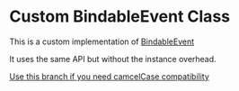 # Custom BindableEvent Class
This is a custom implementation of [BindableEvent](https://developer.roblox.com/en-us/api-reference/class/BindableEvent) 

It uses the same API but without the instance overhead.

[Use this branch if you need camcelCase compatibility](https://github.com/VerdommeMan/Signal/tree/camelCase_compatibility)